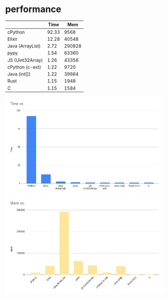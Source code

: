 
performance
========

|                  | Time  | Mem    |
|------------------|-------|--------|
| cPython          | 92.33 | 9568   |
| Elixir           | 12.28 | 40548  |
| Java (ArrayList) | 2.72  | 290828 |
| pypy             | 1.54  | 63360  |
| JS (Uint32Array) | 1.26  | 43356  |
| cPython (c-ext)  | 1.22  | 9720   |
| Java (int[])     | 1.22  | 39664  |
| Rust             | 1.15  | 1948   |
| C                | 1.15  | 1584   |


<img src="timechart.png" width="600"/>
<img src="memchart.png" width="600"/>
